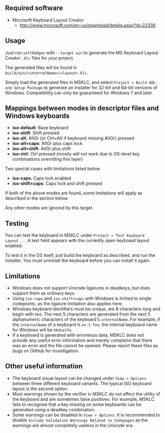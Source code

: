 ## Required software

* Microsoft Keyboard Layout Creator
  * <http://www.microsoft.com/en-us/download/details.aspx?id=22339>

## Usage

Just run `softkbdgen` with `--target win` to generate the MS Keyboard Layout
Creator `.klc` files for your project.

The generated files will be found in `build/win/<internalName>/<layout>.klc`.

Simply load the generated files in MSKLC, and select
`Project > Build DDL and Setup Package` to generate an installer for 32-bit
and 64-bit versions of Windows. Compatibility can only be guaranteed for
Windows 7 and later.

## Mappings between modes in descriptor files and Windows keyboards

- **iso-default**: Base keyboard
- **iso-shift**: Shift pressed
- **iso-alt**: AltGr (or Ctrl+Alt if keyboard missing AltGr) pressed
- **iso-alt+caps**: AltGr plus caps lock
- **iso-alt+shift**: AltGr plus shift
- **iso-ctrl**: Ctrl pressed (mostly will not work due to OS-level key combinations overriding this layer)

Two special cases with limitations listed below:

- **iso-caps**: Caps lock enabled
- **iso-shift+caps**: Caps lock and shift pressed

If both of the above modes are found, some limitations will apply as described
in the section below.

Any other modes are ignored by this target.

## Testing

You can test the keyboard in MSKLC under `Project > Test Keyboard Layout...`.
A text field appears with the currently open keyboard layout enabled.

To test it in the OS itself, just build the keyboard as described, and run
the installer. You must uninstall the keyboard before you can install it
again.

## Limitations

* Windows does not support Unicode ligatures in deadkeys, but does support
  them as ordinary keys.
* Using `iso-caps` and `iso-shift+caps` with Windows is limited to single
  codepoints, as the ligature limitation also applies here.
* Windows keyboard identifiers must be unique, are 8 characters long and
  begin with `kbd`. The next 5 characters are generated from the next 5
  alphanumeric characters of the keyboard's `internalName`. For example, if
  the `internalName` of a keyboard is `se-1-foo`, the internal keyboard name
  for Windows will be `kbdse1fo`.
* If a keyboard is generated with erroneous data, MSKLC does not provide any
  useful error information and merely complains that there was an error and
  the file cannot be opened. Please report these files as bugs on GitHub for
  investigation.

## Other useful information

* The keyboard visual layout can be changed under `View > Options` between
  three different keyboard variants. The typical ISO keyboard layout is the
  second option.
* Most warnings shown by the verifier in MSKLC do not affect the utility of
  the keyboard and are sometimes false positives. For example, MSKLC fails to
  recognise that a key missing on some keyboards can be generated using a
  deadkey combination.
* Some warnings can be disabled in `View > Options`. It is recommended to
  disable `Include Validation Warnings Related to Codepages` as the warnings
  are almost completely useless in the Unicode era.
